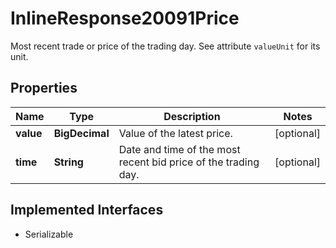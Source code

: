 

# InlineResponse20091Price

Most recent trade or price of the trading day. See attribute `valueUnit` for its unit.

## Properties

Name | Type | Description | Notes
------------ | ------------- | ------------- | -------------
**value** | **BigDecimal** | Value of the latest price. |  [optional]
**time** | **String** | Date and time of the most recent bid price of the trading day. |  [optional]


## Implemented Interfaces

* Serializable


